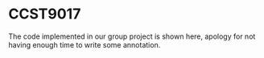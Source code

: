 # CCST9017
The code implemented in our group project is shown here, apology for not having enough time to write some annotation.
